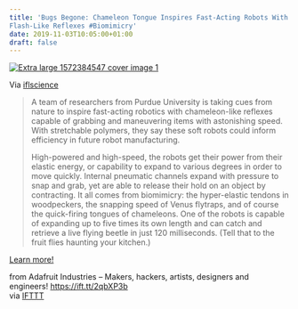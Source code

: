 ```yaml
---
title: 'Bugs Begone: Chameleon Tongue Inspires Fast-Acting Robots With
Flash-Like Reflexes #Biomimicry'
date: 2019-11-03T10:05:00+01:00
draft: false
---
```


[![Extra large 1572384547 cover image 1](https://cdn-blog.adafruit.com/uploads/2019/10/Iextra_large-1572384547-cover-image-1.jpg "extra_large-1572384547-cover-image-1.jpg")](https://www.iflscience.com/technology/bugs-begone-chameleon-tongue-inspires-fast-acting-robots-with-flash-like-reflexes/)

Via [iflscience](https://www.iflscience.com/technology/bugs-begone-chameleon-tongue-inspires-fast-acting-robots-with-flash-like-reflexes/)

> A team of researchers from Purdue University is taking cues from nature to inspire fast-acting robotics with chameleon-like reflexes capable of grabbing and maneuvering items with astonishing speed. With stretchable polymers, they say these soft robots could inform efficiency in future robot manufacturing.
> 
> High-powered and high-speed, the robots get their power from their elastic energy, or capability to expand to various degrees in order to move quickly. Internal pneumatic channels expand with pressure to snap and grab, yet are able to release their hold on an object by contracting. It all comes from biomimicry: the hyper-elastic tendons in woodpeckers, the snapping speed of Venus flytraps, and of course the quick-firing tongues of chameleons. One of the robots is capable of expanding up to five times its own length and can catch and retrieve a live flying beetle in just 120 milliseconds. (Tell that to the fruit flies haunting your kitchen.)

[Learn more!](https://www.iflscience.com/technology/bugs-begone-chameleon-tongue-inspires-fast-acting-robots-with-flash-like-reflexes/)

  
  
from Adafruit Industries – Makers, hackers, artists, designers and engineers! https://ift.tt/2qbXP3b  
via [IFTTT](https://ifttt.com/?ref=da&site=blogger)